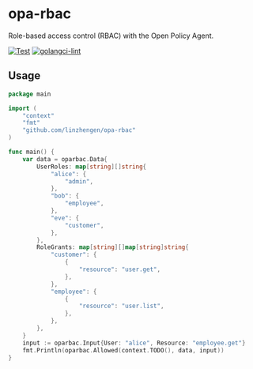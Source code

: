 # opa-rbac

Role-based access control (RBAC) with the Open Policy Agent.

[![Test](https://github.com/linzhengen/opa-rbac/actions/workflows/test.yml/badge.svg)](https://github.com/linzhengen/opa-rbac/actions/workflows/test.yml)
[![golangci-lint](https://github.com/linzhengen/opa-rbac/actions/workflows/golangci-lint.yml/badge.svg)](https://github.com/linzhengen/opa-rbac/actions/workflows/golangci-lint.yml)

## Usage

```go
package main

import (
	"context"
	"fmt"
	"github.com/linzhengen/opa-rbac"
)

func main() {
	var data = oparbac.Data{
		UserRoles: map[string][]string{
			"alice": {
				"admin",
			},
			"bob": {
				"employee",
			},
			"eve": {
				"customer",
			},
		},
		RoleGrants: map[string][]map[string]string{
			"customer": {
				{
					"resource": "user.get",
				},
			},
			"employee": {
				{
					"resource": "user.list",
				},
			},
		},
	}
	input := oparbac.Input{User: "alice", Resource: "employee.get"}
	fmt.Println(oparbac.Allowed(context.TODO(), data, input))
}
```


